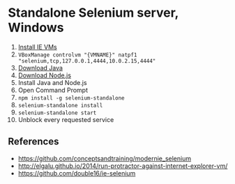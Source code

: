 # Standalone Selenium server, Windows

1. [Install IE VMs](../vm.md)
1. `VBoxManage controlvm "{VMNAME}" natpf1 "selenium,tcp,127.0.0.1,4444,10.0.2.15,4444"`
1. [Download Java](http://www.oracle.com/technetwork/java/javase/downloads/jre7-downloads-1880261.html)
1. [Download Node.js](http://nodejs.org/download/)
1. Install Java and Node.js
1. Open Command Prompt
1. `npm install -g selenium-standalone`
1. `selenium-standalone install`
1. `selenium-standalone start`
1. Unblock every requested service

## References

* https://github.com/conceptsandtraining/modernie_selenium
* http://elgalu.github.io/2014/run-protractor-against-internet-explorer-vm/
* https://github.com/double16/ie-selenium
